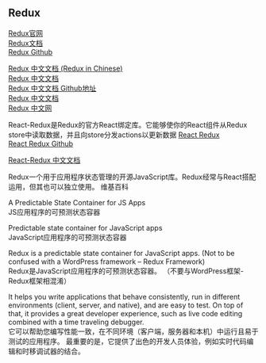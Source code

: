 ## Redux

[Redux官网](https://redux.js.org/)  
[Redux文档](https://redux.js.org/introduction/getting-started)  
[Redux Github](https://github.com/reduxjs/redux)  

[Redux 中文文档 (Redux in Chinese)](https://www.cntofu.com/book/4/docs/faq/ReactRedux.md)  
[Redux 中文文档](https://cn.redux.js.org/)  
[Redux 中文文档 Github地址](https://github.com/camsong/redux-in-chinese)  
[Redux 中文文档](https://www.redux.org.cn/)  
[Redux 中文网](https://www.reduxjs.cn/introduction/getting-started/)  
[]()


React-Redux是Redux的官方React绑定库。它能够使你的React组件从Redux store中读取数据，并且向store分发actions以更新数据
[React Redux](https://react-redux.js.org/)  
[React Redux Github](https://github.com/reduxjs/react-redux)  

[React-Redux 中文文档](https://segmentfault.com/a/1190000017064759)
[]()  


Redux一个用于应用程序状态管理的开源JavaScript库。Redux经常与React搭配运用，但其也可以独立使用。 维基百科

A Predictable State Container for JS Apps  
JS应用程序的可预测状态容器

Predictable state container for JavaScript apps  
JavaScript应用程序的可预测状态容器

Redux is a predictable state container for JavaScript apps. (Not to be confused with a WordPress framework – Redux Framework)  
Redux是JavaScript应用程序的可预测状态容器。 （不要与WordPress框架-Redux框架相混淆）


It helps you write applications that behave consistently, run in different environments (client, server, and native), and are easy to test. On top of that, it provides a great developer experience, such as live code editing combined with a time traveling debugger.  
它可以帮助您编写性能一致，在不同环境（客户端，服务器和本机）中运行且易于测试的应用程序。 最重要的是，它提供了出色的开发人员体验，例如实时代码编辑和时移调试器的结合。


